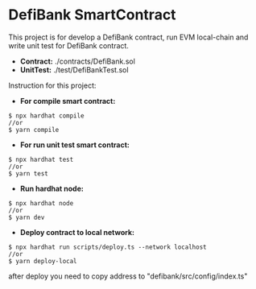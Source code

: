 # DefiBank SmartContract

This project is for develop a DefiBank contract, run EVM local-chain and write unit test for DefiBank contract.
* **Contract:** ./contracts/DefiBank.sol
* **UnitTest:** ./test/DefiBankTest.sol



Instruction for this project:

* **For compile smart contract:**
```shell
$ npx hardhat compile
//or
$ yarn compile
```

* **For run unit test smart contract:** 
```shell
$ npx hardhat test
//or
$ yarn test
```

* **Run hardhat node:** 
```shell
$ npx hardhat node
//or
$ yarn dev
```

* **Deploy contract to local network:** 
```shell
$ npx hardhat run scripts/deploy.ts --network localhost
//or
$ yarn deploy-local
```
after deploy you need to copy address to "defibank/src/config/index.ts"